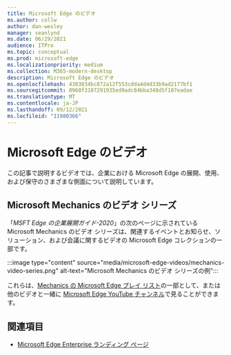 ```yaml
---
title: Microsoft Edge のビデオ
ms.author: collw
author: dan-wesley
manager: seanlynd
ms.date: 06/29/2021
audience: ITPro
ms.topic: conceptual
ms.prod: microsoft-edge
ms.localizationpriority: medium
ms.collection: M365-modern-desktop
description: Microsoft Edge のビデオ
ms.openlocfilehash: 4303834bc872a12f553cdda4d4d33b9ad2177bf1
ms.sourcegitcommit: 8968f3107291935ed9adc84bba348d5f187eadae
ms.translationtype: MT
ms.contentlocale: ja-JP
ms.lasthandoff: 09/12/2021
ms.locfileid: "11980366"
---
```

# <a name="microsoft-edge-videos"></a>Microsoft Edge のビデオ

この記事で説明するビデオでは、企業における Microsoft Edge の展開、使用、および保守のさまざまな側面について説明しています。

## <a name="the-microsoft-mechanics-video-series"></a>Microsoft Mechanics のビデオ シリーズ

「*MSFT Edge の企業展開ガイド-2020*」の次のページに示されている Microsoft Mechanics のビデオ シリーズは、関連するイベントとお知らせ、ソリューション、および会議に関するビデオの Microsoft Edge コレクションの一部です。

:::image type="content" source="media/microsoft-edge-videos/mechanics-video-series.png" alt-text="Microsoft Mechanics のビデオ シリーズの例":::

これらは、[Mechanics の Microsoft Edge プレイ リスト](https://www.youtube.com/playlist?list=PLXtHYVsvn_b-uXh1tMeYpT-0iD8tD3tFy)の一部として、または他のビデオと一緒に [Microsoft Edge YouTube チャンネル](https://www.youtube.com/channel/UCIGx7oT8p6-jUpOfg98yelA)で見ることができます。

## <a name="see-also"></a>関連項目

- [Microsoft Edge Enterprise ランディング ページ](https://aka.ms/EdgeEnterprise)